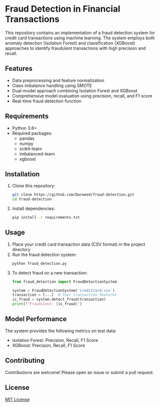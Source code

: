 # Fraud Detection in Financial Transactions

This repository contains an implementation of a fraud detection system for credit card transactions using machine learning. The system employs both anomaly detection (Isolation Forest) and classification (XGBoost) approaches to identify fraudulent transactions with high precision and recall.

## Features

- Data preprocessing and feature normalization
- Class imbalance handling using SMOTE
- Dual-model approach combining Isolation Forest and XGBoost
- Comprehensive model evaluation using precision, recall, and F1 score
- Real-time fraud detection function

## Requirements

- Python 3.8+
- Required packages:
  - pandas
  - numpy
  - scikit-learn
  - imbalanced-learn
  - xgboost

## Installation

1. Clone this repository:
   ```bash
   git clone https://github.com/Darwee4/fraud-detection.git
   cd fraud-detection
   ```

2. Install dependencies:
   ```bash
   pip install -r requirements.txt
   ```

## Usage

1. Place your credit card transaction data (CSV format) in the project directory
2. Run the fraud detection system:
   ```python
   python fraud_detection.py
   ```
3. To detect fraud on a new transaction:
   ```python
   from fraud_detection import FraudDetectionSystem
   
   system = FraudDetectionSystem('creditcard.csv')
   transaction = [...]  # Your transaction features
   is_fraud = system.detect_fraud(transaction)
   print(f"Fraudulent: {is_fraud}")
   ```

## Model Performance

The system provides the following metrics on test data:
- Isolation Forest: Precision, Recall, F1 Score
- XGBoost: Precision, Recall, F1 Score

## Contributing

Contributions are welcome! Please open an issue or submit a pull request.

## License

[MIT License](LICENSE)

